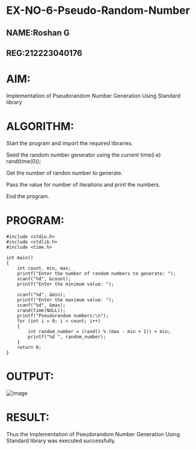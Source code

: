 # EX-NO-6-Pseudo-Random-Number
## NAME:Roshan G
## REG:212223040176
# AIM: 
Implementation of Pseudorandom Number Generation Using Standard library

# ALGORITHM:
Start the program and import the required libraries. 

Seed the random number generator using the current time(i.e) rand(time(0));

Get the number of randon number to generate.

Pass the value for number of iterations and print the numbers.

End the program.

# PROGRAM:
```
#include <stdio.h>
#include <stdlib.h>
#include <time.h>

int main() 
{
    int count, min, max;
    printf("Enter the number of random numbers to generate: ");
    scanf("%d", &count);
    printf("Enter the minimum value: ");
    
    scanf("%d", &min);
    printf("Enter the maximum value: ");
    scanf("%d", &max);
    srand(time(NULL));
    printf("Pseudorandom numbers:\n");   
    for (int i = 0; i < count; i++) 
    {
        int random_number = (rand() % (max - min + 1)) + min;
        printf("%d ", random_number);
    }
    return 0;
}
```
# OUTPUT:

![image](https://github.com/user-attachments/assets/2493c903-1088-4535-b92e-f6e5a6b8cbeb)

# RESULT:

Thus the Implementation of Pseudorandom Number Generation Using Standard library was executed successfully.
